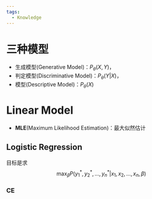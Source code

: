 ```yaml
---
tags:
  - Knowledge
---
```

# 三种模型
- 生成模型(Generative Model)：$P_\theta(X,Y)$，
- 判定模型(Discriminative Model)：$P_\theta(Y|X)$，
- 模型(Descriptive Model)：$P_\theta(X)$
# Linear Model
- **MLE**(Maximum Likelihood Estimation)：最大似然估计
## Logistic Regression
目标是求
$$\max_\beta P(y_1^*,y_2^*,...,y_n^*|x_1,x_2,...,x_n,\beta)$$
### CE
